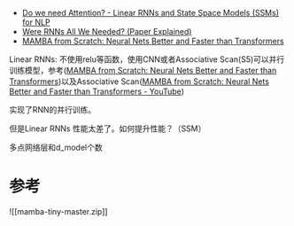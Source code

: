 
- [Do we need Attention? - Linear RNNs and State Space Models (SSMs) for NLP](https://www.youtube.com/watch?v=dKJEpOtVgXc)
- [Were RNNs All We Needed? (Paper Explained)](https://www.youtube.com/watch?v=jE9jAZC42NE)
- [MAMBA from Scratch: Neural Nets Better and Faster than Transformers](https://www.youtube.com/watch?v=N6Piou4oYx8&t=1473s)

Linear RNNs: 不使用relu等函数，使用CNN或者Associative Scan(S5)可以并行训练模型，参考([MAMBA from Scratch: Neural Nets Better and Faster than Transformers](https://www.youtube.com/watch?v=N6Piou4oYx8&t=1473s))以及Associative Scan([MAMBA from Scratch: Neural Nets Better and Faster than Transformers - YouTube](https://www.youtube.com/watch?v=N6Piou4oYx8&t=1473s))

实现了RNN的并行训练。

但是Linear RNNs 性能太差了。如何提升性能？（SSM）

多点网络层和d_model个数


# 参考
![[mamba-tiny-master.zip]]